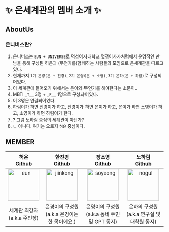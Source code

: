 
# ✨ 은세계관의 멤버 소개 ✨
## AboutUs
### 은니버스란?
1. 은니버스는 `EUN + UNIVERSE`로 덕성여자대학교 멋쟁이사자처럼에서 운명적인 만남을 통해 구성된 허은과 (무언가를)함께하는 사람들의 모임으로 은세계관을 따르고 있다.
2. 현재까지 `1기 은경(은 + 진경)`, `2기 은영(은 + 소영)`, `3기 은하(은 + 하림)`로 구성되어있다.
3. 이 세계관에 들어오기 위해서는 은이와 무언가를 해야한다는 소문이..
4. MBTI `_T__` 3명 + `_F__` 1명으로 구성되어있다. 
5. 이 3명은 연결되어있다. 
6. 하림이가 하면 진경이가 하고, 진경이가 하면 은이가 하고, 은이가 하면 소영이가 하고, 소영이가 하면 하림이가 한다.
7. ? 그럼 노하림 중심의 세계관이 아닌가?
8. ㄴ 아니다. 여기는 오로지 `허은` 중심이다.

## MEMBER

| 허은<br> [Github](https://github.com/DAASHeo) | 한진경<br> [Github](https://github.com/jiinkyung) | 장소영<br> [Github](https://github.com/place0) | 노하림<br> [Github](https://github.com/harim061) |
| :---: | :---: | :---: | :---: |
|<img width="100" alt="eun" src="https://github.com/EUN-IVERSE/AboutUs/assets/64454313/c08cedee-ce45-4eef-9a22-d8a55f950f06"> | <img width="100" alt="jiinkong" src="https://github.com/EUN-IVERSE/AboutUs/assets/64454313/19966b52-e7ae-4fca-92fe-e7dd64d7ef35">| <img width="100" alt="soyeong" src="https://github.com/EUN-IVERSE/AboutUs/assets/64454313/b13e11a1-3646-484b-89e6-4796d3d0872e"> | <img width="100" alt="nogul" src="https://github.com/EUN-IVERSE/AboutUs/assets/64454313/2114a7d3-fe18-415d-ae7a-b5cb8d45fb58"> |
| 세계관 최강자<br>(a.k.a 주인장) | 은경이의 구성원<br>(a.k.a 은경이는 한 몸이에요.)  | 은영이의 구성원<br>(a.k.a 동네 주민 및 GPT 동지) | 은하의 구성원<br>(a.k.a 연구실 및 대학원 동지) |


